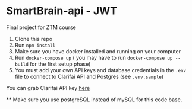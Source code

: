 # SmartBrain-api - JWT

Final project for ZTM course

1. Clone this repo
2. Run `npm install`
3. Make sure you have docker installed and running on your computer
4. Run `docker-compose up` ( you may have to run `docker-compose up --build` for the first setup phase)
5. You must add your own API keys and database credentials in the `.env` file to connect to Clarifai API and Postgres (see `.env.sample`)

You can grab Clarifai API key [here](https://www.clarifai.com/)

\*\* Make sure you use postgreSQL instead of mySQL for this code base.
